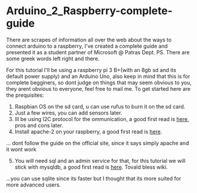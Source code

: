 # Arduino_2_Raspberry-complete-guide
There are scrapes of information all over the web about the ways to connect arduino to a raspberry, I've created a complete guide and presented it as a student partner of Microsoft @ Patras Dept. PS. There are some greek words left right and there.

For this tutorial I'll be using a raspberry pi 3 B+(with an 8gb sd and its default power supply) and an Arduino Uno, also keep in mind that this is for complete begginers, so dont judge on things that may seem obvious to you, they arent obvious to everyone, feel free to mail me.
To get started here are the prequisites:
1. Raspbian OS on the sd card, u can use rufus to burn it on the sd card.
2. Just a few wires, you can add sensors later.
3. Ill be using I2C protocol for the ommunication, a good first read is [here](https://en.wikipedia.org/wiki/I%C2%B2C), pros and cons later.
4. Install apache-2 on your raspberry, a good first read is [here](https://en.wikipedia.org/wiki/Apache_HTTP_Server).

 ... dont follow the guide on the official site, since it says simply apache and it wont work

5. You will need sql and an admin service for that, for this tutorial we will stick with mysqldb, a good first read is [here](https://en.wikipedia.org/wiki/MySQL). Tovald bless wiki.

 ...you can use sqlite since its faster but I thought that its more suited for more advanced users.
